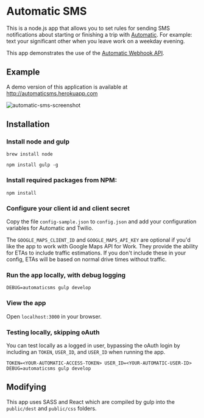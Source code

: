 # Automatic SMS

This is a node.js app that allows you to set rules for sending SMS notifications about starting or finishing a trip with [Automatic](http://automatic.com). For example: text your significant other when you leave work on a weekday evening.

This app demonstrates the use of the [Automatic Webhook API](http://developer.automatic.com).

## Example

A demo version of this application is available at
http://automaticsms.herokuapp.com

![automatic-sms-screenshot](https://cloud.githubusercontent.com/assets/96217/7166730/6fb9e248-e364-11e4-8e03-701629d4e13e.png)


## Installation

### Install node and gulp

    brew install node

    npm install gulp -g

### Install required packages from NPM:

    npm install

### Configure your client id and client secret

Copy the file `config-sample.json` to `config.json` and add your configuration variables for Automatic and Twilio.  

The `GOOGLE_MAPS_CLIENT_ID` and `GOOGLE_MAPS_API_KEY` are optional if you'd like the app to work with Google Maps API for Work.  They provide the ability for ETAs to include traffic estimations.  If you don't include these in your config, ETAs will be based on normal drive times without traffic.

### Run the app locally, with debug logging

    DEBUG=automaticsms gulp develop

### View the app

Open `localhost:3000` in your browser.

### Testing locally, skipping oAuth

You can test locally as a logged in user, bypassing the oAuth login by including an `TOKEN`, `USER_ID`, and `USER_ID` when running the app.

    TOKEN=<YOUR-AUTOMATIC-ACCESS-TOKEN> USER_ID=<YOUR-AUTOMATIC-USER-ID> DEBUG=automaticsms gulp develop

## Modifying

This app uses SASS and React which are compiled by gulp into the `public/dest` and `public/css` folders.
